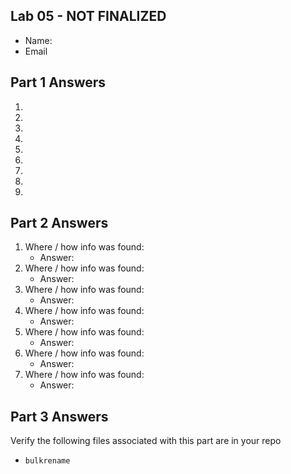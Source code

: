 ## Lab 05 - NOT FINALIZED

- Name:
- Email

## Part 1 Answers

1.
2.
3.
4.
5.
6.
7.
8.
9.

## Part 2 Answers

1. Where / how info was found:
   - Answer:
2. Where / how info was found:
   - Answer:
3. Where / how info was found:
   - Answer:
4. Where / how info was found:
   - Answer:
5. Where / how info was found:
   - Answer:
6. Where / how info was found:
   - Answer:
7. Where / how info was found:
   - Answer:

## Part 3 Answers

Verify the following files associated with this part are in your repo

- `bulkrename`
